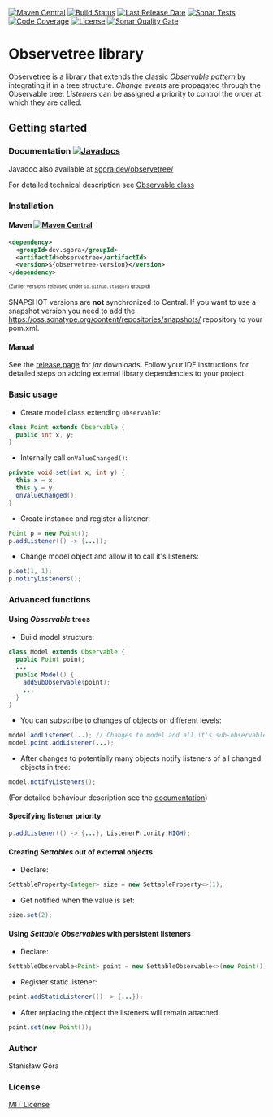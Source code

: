 [![Maven Central](https://img.shields.io/maven-central/v/dev.sgora/observetree.svg)](https://search.maven.org/search?q=g:%22dev.sgora%22%20AND%20a:%22observetree%22)
[![Build Status](https://travis-ci.org/stasgora/observetree.svg?branch=master)](https://travis-ci.org/stasgora/observetree)
[![Last Release Date](https://img.shields.io/github/release-date/stasgora/observetree?color=orange)](https://github.com/stasgora/observetree/releases)
[![Sonar Tests](https://img.shields.io/sonar/tests/dev.sgora:observetree?compact_message&server=https%3A%2F%2Fsonarcloud.io)](https://sonarcloud.io/dashboard?id=dev.sgora%3Aobservetree)
[![Code Coverage](https://img.shields.io/coveralls/github/stasgora/observetree)](https://coveralls.io/github/stasgora/observetree?branch=master)
[![License](https://img.shields.io/github/license/stasgora/observetree?color=blueviolet)](https://github.com/stasgora/observetree/blob/master/LICENSE)
[![Sonar Quality Gate](https://img.shields.io/sonar/quality_gate/dev.sgora:observetree?server=https%3A%2F%2Fsonarcloud.io)](https://sonarcloud.io/dashboard?id=dev.sgora%3Aobservetree)

# Observetree library
Observetree is a library that extends the classic _Observable pattern_ by integrating it in a tree structure. _Change events_ are propagated through the Observable tree. _Listeners_ can be assigned a priority to control the order at which they are called.

## Getting started

### Documentation [![Javadocs](https://javadoc.io/badge/dev.sgora/observetree.svg)](https://javadoc.io/doc/dev.sgora/observetree)
Javadoc also available at [sgora.dev/observetree/](https://sgora.dev/observetree/)

For detailed technical description see [Observable class](https://javadoc.io/doc/dev.sgora/observetree/latest/stasgora.observetree/dev/sgora/observetree/Observable.html)

### Installation
#### Maven [![Maven Central](https://img.shields.io/maven-central/v/dev.sgora/observetree.svg)](https://search.maven.org/search?q=g:%22dev.sgora%22%20AND%20a:%22observetree%22)
```xml
<dependency>
  <groupId>dev.sgora</groupId>
  <artifactId>observetree</artifactId>
  <version>${observetree-version}</version>
</dependency>
```
<sub><sup>(Earlier versions released under ```io.github.stasgora``` groupId)</sup></sub><br><br>
SNAPSHOT versions are **not** synchronized to Central. If you want to use a snapshot version you need to add the https://oss.sonatype.org/content/repositories/snapshots/ repository to your pom.xml.
#### Manual
See the [release page](https://github.com/stasgora/observetree/releases) for _jar_ downloads. Follow your IDE instructions for detailed steps on adding external library dependencies to your project.

### Basic usage
- Create model class extending ```Observable```:
```java
class Point extends Observable {
  public int x, y;
}
```
- Internally call ```onValueChanged()```:
```java
private void set(int x, int y) {
  this.x = x;
  this.y = y;
  onValueChanged();
}
```
- Create instance and register a listener:
```java
Point p = new Point();
p.addListener(() -> {...});
```
- Change model object and allow it to call it's listeners:
```java
p.set(1, 1);
p.notifyListeners();
```

### Advanced functions
#### Using _Observable_ trees
- Build model structure:
```java
class Model extends Observable {
  public Point point;
  ...
  public Model() {
    addSubObservable(point);
    ...
  }
}
```
- You can subscribe to changes of objects on different levels:
```java
model.addListener(...); // Changes to model and all it's sub-observables
model.point.addListener(...);
```
- After changes to potentially many objects notify listeners of all changed objects in tree:
```java
model.notifyListeners();
```
(For detailed behaviour description see the [documentation](https://javadoc.io/doc/dev.sgora/observetree/latest/stasgora.observetree/dev/sgora/observetree/Observable.html))
#### Specifying listener priority
```java
p.addListener(() -> {...}, ListenerPriority.HIGH);
```
#### Creating _Settables_ out of external objects
- Declare:
```java
SettableProperty<Integer> size = new SettableProperty<>(1);
```
- Get notified when the value is set:
```java
size.set(2);
```
#### Using _Settable Observables_ with persistent listeners
- Declare:
```java
SettableObservable<Point> point = new SettableObservable<>(new Point());
```
- Register static listener:
```java
point.addStaticListener(() -> {...});
```
- After replacing the object the listeners will remain attached:
```java
point.set(new Point());
```

### Author
Stanisław Góra

### License
[MIT License](http://www.opensource.org/licenses/mit-license.php)
